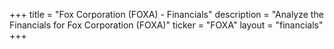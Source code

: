 +++
title = "Fox Corporation (FOXA) - Financials"
description = "Analyze the Financials for Fox Corporation (FOXA)"
ticker = "FOXA"
layout = "financials"
+++

